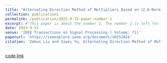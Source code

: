 ```yaml
---
title: "Alternating Direction Method of Multipliers Based on ℓ2,0-Norm for Multiple Measurement Vector Problem"
collection: publications
permalink: /publication/2023-9-15-paper-number-1
excerpt: #'This paper is about the number 1. The number 2 is left for future work.'
date: 2023-9-15
venue: 'IEEE Transactions on Signal Processing ( Volume: 71)'
paperurl: 'https://ieeexplore.ieee.org/document/10252024'
citation: 'Zekun Liu and Siwei Yu, Alternating Direction Method of Multipliers Based on ℓ2,0-Norm for Multiple Measurement Vector Problem, IEEE Transactions on Signal Processing, 2023, 71:3490-3501, doi: 10.1109/TSP.2023.3315928.'
---
```


[code link](http://academicpages.github.io/files/paper1.pdf)

